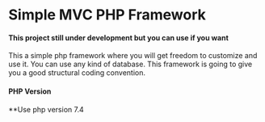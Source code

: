 # Simple MVC PHP Framework

#### This project still under development but you can use if you want 
This a simple php framework where you will get freedom to customize and use it. You can use any kind of database. This framework is going to give you a good structural coding convention.

#### PHP Version
**Use php version 7.4


